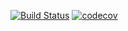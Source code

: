 [![Build Status](https://travis-ci.org/aikrasnov/simple-messenger.svg?branch=master)](https://travis-ci.org/aikrasnov/simple-messenger)
[![codecov](https://codecov.io/gh/aikrasnov/simple-messenger/branch/master/graph/badge.svg)](https://codecov.io/gh/aikrasnov/simple-messenger)
